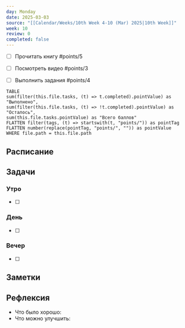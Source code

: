 ```yaml
---
day: Monday
date: 2025-03-03
source: "[[Calendar/Weeks/10th Week 4-10 (Mar) 2025|10th Week]]"
week: 10
review: 0
completed: false
---
```

- [ ] Прочитать книгу #points/5
- [ ] Посмотреть видео #points/3
- [ ] Выполнить задания #points/4


```dataview 
TABLE 
sum(filter(this.file.tasks, (t) => t.completed).pointValue) as "Выполнено",
sum(filter(this.file.tasks, (t) => !t.completed).pointValue) as "Осталось",
sum(this.file.tasks.pointValue) as "Всего баллов"
FLATTEN filter(tags, (t) => startswith(t, "points/")) as pointTag
FLATTEN number(replace(pointTag, "points/", "")) as pointValue
WHERE file.path = this.file.path
```

## Расписание

## Задачи

### Утро

- [ ]

### День

- [ ]

### Вечер

- [ ]

## Заметки

## Рефлексия

- Что было хорошо:
- Что можно улучшить:
